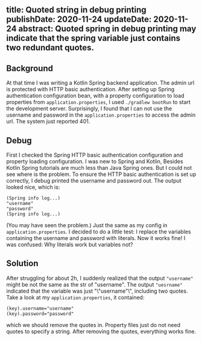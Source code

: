 title: Quoted string in debug printing
publishDate: 2020-11-24
updateDate: 2020-11-24
abstract: Quoted spring in debug printing may indicate that the spring variable just contains two redundant quotes.
---
## Background

At that time I was writing a Kotlin Spring backend application.
The admin url is protected with HTTP basic authentication.
After setting up Spring authentication configuration bean,
with a property configuration to load properties from `application.properties`,
I used `./gradlew bootRun` to start the development server.
Surprisingly, I found that I can not use the username and password in the
`application.properties` to access the admin url.
The system just reported 401.

## Debug

First I checked the Spring HTTP basic authentication configuration and property loading configuration.
I was new to Spring and Kotlin, Besides Kotlin Spring tutorials are much less than Java Spring ones.
But I could not see where is the problem.
To ensure the HTTP basic authentication is set up correctly, I debug printed the username and password out.
The output looked nice, which is:

```
(Spring info log...)
"username"
"password"
(Spring info log...)
```

(You may have seen the problem.)
Just the same as my config in `application.properties`.
I decided to do a little test: I replace the variables containing the username and password with literals.
Now it works fine!
I was confused: Why literals work but variables not?

## Solution

After struggling for about 2h, I suddenly realized that the output `"username"`
might be not the same as the str of "username".
The output `"uesrname"` indicated that the variable was just "\\"username"\\", including two quotes.
Take a look at my `application.properties`, it contained:

```
(key).username="username"
(key).password="password"
```

which we should remove the quotes in.
Property files just do not need quotes to specify a string.
After removing the quotes, everything works fine.
